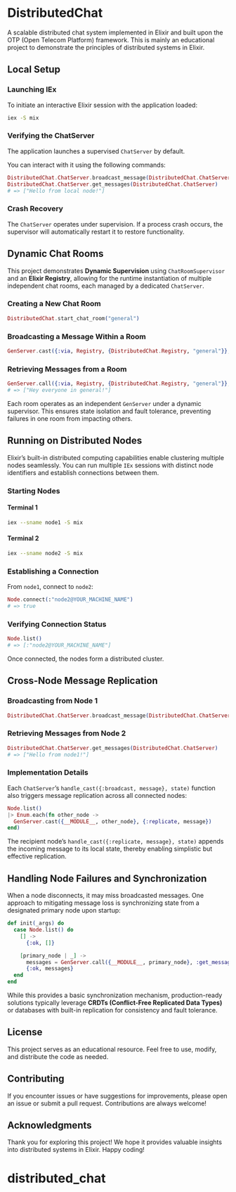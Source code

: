 # DistributedChat

A scalable distributed chat system implemented in Elixir and built upon the OTP (Open Telecom Platform) framework.
This is mainly an educational project to demonstrate the principles of distributed systems in Elixir.

## Local Setup

### Launching IEx

To initiate an interactive Elixir session with the application loaded:

```sh
iex -S mix
```

### Verifying the ChatServer

The application launches a supervised `ChatServer` by default.

You can interact with it using the following commands:

```elixir
DistributedChat.ChatServer.broadcast_message(DistributedChat.ChatServer, "Hello from local node!")
DistributedChat.ChatServer.get_messages(DistributedChat.ChatServer)
# => ["Hello from local node!"]
```

### Crash Recovery

The `ChatServer` operates under supervision. If a process crash occurs, the supervisor will automatically restart it to restore functionality.

## Dynamic Chat Rooms

This project demonstrates **Dynamic Supervision** using `ChatRoomSupervisor` and an **Elixir Registry**, allowing for the runtime instantiation of multiple independent chat rooms, each managed by a dedicated `ChatServer`.

### Creating a New Chat Room

```elixir
DistributedChat.start_chat_room("general")
```

### Broadcasting a Message Within a Room

```elixir
GenServer.cast({:via, Registry, {DistributedChat.Registry, "general"}}, {:broadcast, "Hey everyone in general!"})
```

### Retrieving Messages from a Room

```elixir
GenServer.call({:via, Registry, {DistributedChat.Registry, "general"}}, :get_messages)
# => ["Hey everyone in general!"]
```

Each room operates as an independent `GenServer` under a dynamic supervisor. This ensures state isolation and fault tolerance, preventing failures in one room from impacting others.

## Running on Distributed Nodes

Elixir’s built-in distributed computing capabilities enable clustering multiple nodes seamlessly. You can run multiple `IEx` sessions with distinct node identifiers and establish connections between them.

### Starting Nodes

#### Terminal 1
```sh
iex --sname node1 -S mix
```

#### Terminal 2
```sh
iex --sname node2 -S mix
```

### Establishing a Connection

From `node1`, connect to `node2`:

```elixir
Node.connect(:"node2@YOUR_MACHINE_NAME")
# => true
```

### Verifying Connection Status

```elixir
Node.list()
# => [:"node2@YOUR_MACHINE_NAME"]
```

Once connected, the nodes form a distributed cluster.

## Cross-Node Message Replication

### Broadcasting from Node 1

```elixir
DistributedChat.ChatServer.broadcast_message(DistributedChat.ChatServer, "Hello from node1!")
```

### Retrieving Messages from Node 2

```elixir
DistributedChat.ChatServer.get_messages(DistributedChat.ChatServer)
# => ["Hello from node1!"]
```

### Implementation Details

Each `ChatServer`’s `handle_cast({:broadcast, message}, state)` function also triggers message replication across all connected nodes:

```elixir
Node.list()
|> Enum.each(fn other_node ->
  GenServer.cast({__MODULE__, other_node}, {:replicate, message})
end)
```

The recipient node’s `handle_cast({:replicate, message}, state)` appends the incoming message to its local state, thereby enabling simplistic but effective replication.

## Handling Node Failures and Synchronization

When a node disconnects, it may miss broadcasted messages. One approach to mitigating message loss is synchronizing state from a designated primary node upon startup:

```elixir
def init(_args) do
  case Node.list() do
    [] ->
      {:ok, []}

    [primary_node | _] ->
      messages = GenServer.call({__MODULE__, primary_node}, :get_messages)
      {:ok, messages}
  end
end
```

While this provides a basic synchronization mechanism, production-ready solutions typically leverage **CRDTs (Conflict-Free Replicated Data Types)** or databases with built-in replication for consistency and fault tolerance.

## License

This project serves as an educational resource. Feel free to use, modify, and distribute the code as needed.

## Contributing

If you encounter issues or have suggestions for improvements, please open an issue or submit a pull request. Contributions are always welcome!

## Acknowledgments

Thank you for exploring this project! We hope it provides valuable insights into distributed systems in Elixir. Happy coding!
# distributed_chat
